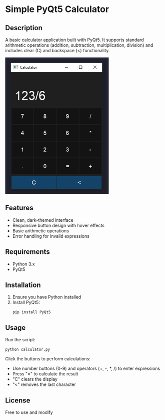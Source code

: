 # Simple PyQt5 Calculator

## Description
A basic calculator application built with PyQt5. It supports standard arithmetic operations (addition, subtraction, multiplication, division) and includes clear (C) and backspace (<) functionality.

![Calculator Screenshot](images/demo.png)

## Features
- Clean, dark-themed interface
- Responsive button design with hover effects
- Basic arithmetic operations
- Error handling for invalid expressions

## Requirements
- Python 3.x
- PyQt5

## Installation
1. Ensure you have Python installed
2. Install PyQt5:
   ```
   pip install PyQt5
   ```

## Usage
Run the script:
```
python calculator.py
```

Click the buttons to perform calculations:
- Use number buttons (0-9) and operators (+, -, *, /) to enter expressions
- Press "=" to calculate the result
- "C" clears the display
- "<" removes the last character

## License
Free to use and modify 
